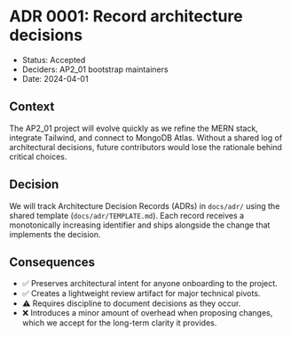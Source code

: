 # ADR 0001: Record architecture decisions

- Status: Accepted
- Deciders: AP2_01 bootstrap maintainers
- Date: 2024-04-01

## Context

The AP2_01 project will evolve quickly as we refine the MERN stack, integrate Tailwind, and connect to MongoDB Atlas. Without a shared log of architectural decisions, future contributors would lose the rationale behind critical choices.

## Decision

We will track Architecture Decision Records (ADRs) in `docs/adr/` using the shared template (`docs/adr/TEMPLATE.md`). Each record receives a monotonically increasing identifier and ships alongside the change that implements the decision.

## Consequences

- ✅ Preserves architectural intent for anyone onboarding to the project.
- ✅ Creates a lightweight review artifact for major technical pivots.
- ⚠️ Requires discipline to document decisions as they occur.
- ❌ Introduces a minor amount of overhead when proposing changes, which we accept for the long-term clarity it provides.
